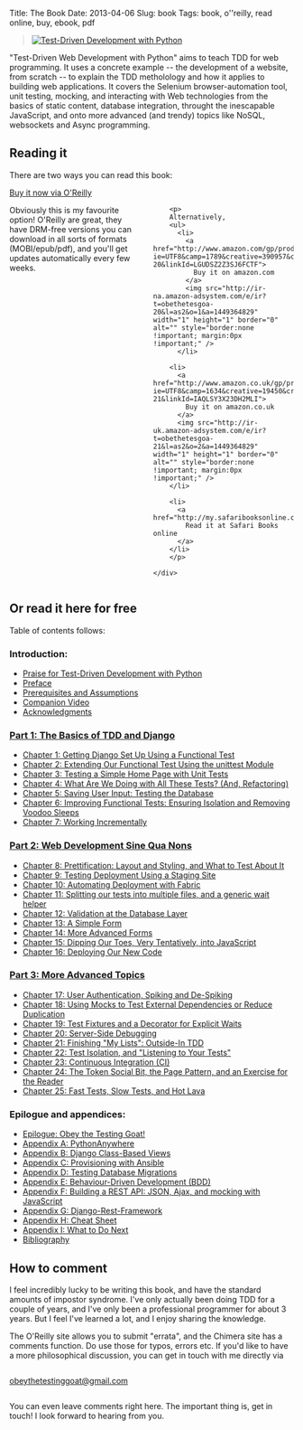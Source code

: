 Title: The Book
Date: 2013-04-06
Slug: book
Tags: book, o''reilly, read online, buy, ebook, pdf

<div class="right">
    <blockquote>
        <a href="http://shop.oreilly.com/product/0636920051091.do" target="_top">
            <img src="https://akamaicovers.oreilly.com/images/0636920029533/cat.gif" border="0" alt="Test-Driven Development with Python"/>
        </a>
    </blockquote>
</div>

"Test-Driven Web Development with Python" aims to teach TDD for web
programming. It uses a concrete example -- the development of a website,
from scratch -- to explain the TDD metholology and how it applies to 
building web applications. It covers the Selenium browser-automation tool,
unit testing, mocking, and interacting with Web technologies from the basics of
static content, database integration, throught the inescapable JavaScript, and
onto more advanced (and trendy) topics like NoSQL, websockets and Async
programming.


Reading it
----------

There are two ways you can read this book:

<div class="row">
    <div class="large-3 columns">
        <a class="button" href="http://shop.oreilly.com/product/0636920051091.do" target="_top">
            Buy it now via O'Reilly
        </a>
    </div>
    <div class="large-9 columns">
        <p>
        Obviously this is my favourite option!  O'Reilly are great,
        they have DRM-free versions you can download in all sorts
        of formats (MOBI/epub/pdf), and you'll get updates
        automatically every few weeks.
        </p>

        <p>
        Alternatively,
        <ul>
          <li>
            <a href="http://www.amazon.com/gp/product/1449364829/ref=as_li_tl?ie=UTF8&camp=1789&creative=390957&creativeASIN=1449364829&linkCode=as2&tag=obethetesgoa-20&linkId=LGUDSZ2Z3SJ6FCTF">
              Buy it on amazon.com
            </a>
            <img src="http://ir-na.amazon-adsystem.com/e/ir?t=obethetesgoa-20&l=as2&o=1&a=1449364829" width="1" height="1" border="0" alt="" style="border:none !important; margin:0px !important;" /> 
          </li>

        <li>
          <a href="http://www.amazon.co.uk/gp/product/1449364829/ref=as_li_tl?ie=UTF8&camp=1634&creative=19450&creativeASIN=1449364829&linkCode=as2&tag=obethetesgoa-21&linkId=IAQLSY3X23DH2MLI">
            Buy it on amazon.co.uk
          </a>
          <img src="http://ir-uk.amazon-adsystem.com/e/ir?t=obethetesgoa-21&l=as2&o=2&a=1449364829" width="1" height="1" border="0" alt="" style="border:none !important; margin:0px !important;" />
        </li>

        <li>
          <a href="http://my.safaribooksonline.com/9781449365141">
            Read it at Safari Books online
          </a>
        </li>
        </p>

    </div>
</div>


<h2 id="toc">Or read it here for free</h2>

Table of contents follows:

### Introduction:

* [Praise for Test-Driven Development with Python](/book/praise.harry.html)
* [Preface](/book/preface.html)
* [Prerequisites and Assumptions](/book/pre-requisite-installations.html)
* [Companion Video](/book/video_plug.html)
* [Acknowledgments](/book/acknowledgments.html)


### [Part 1: The Basics of TDD and Django](/book/part1.harry.html)

* [Chapter 1: Getting Django Set Up Using a Functional Test](/book/chapter_01.html)
* [Chapter 2: Extending Our Functional Test Using the unittest Module](/book/chapter_02_unittest.html)
* [Chapter 3: Testing a Simple Home Page with Unit Tests](/book/chapter_unit_test_first_view.html)
* [Chapter 4: What Are We Doing with All These Tests? (And, Refactoring)](/book/chapter_philosophy_and_refactoring.html)
* [Chapter 5: Saving User Input: Testing the Database](/book/chapter_post_and_database.html)
* [Chapter 6: Improving Functional Tests: Ensuring Isolation and Removing Voodoo Sleeps](/book/chapter_explicit_waits_1.html)
* [Chapter 7: Working Incrementally](/book/chapter_working_incrementally.html)


### [Part 2: Web Development Sine Qua Nons](/book/part2.harry.html)

* [Chapter 8: Prettification: Layout and Styling, and What to Test About It](/book/chapter_prettification.html)
* [Chapter 9: Testing Deployment Using a Staging Site](/book/chapter_manual_deployment.html)
* [Chapter 10: Automating Deployment with Fabric](/book/chapter_automate_deployment_with_fabric.html)
* [Chapter 11: Splitting our tests into multiple files, and a generic wait helper](/book/chapter_organising_test_files.html)
* [Chapter 12: Validation at the Database Layer](/book/chapter_database_layer_validation.html)
* [Chapter 13: A Simple Form](/book/chapter_simple_form.html)
* [Chapter 14: More Advanced Forms](/book/chapter_advanced_forms.html)
* [Chapter 15: Dipping Our Toes, Very Tentatively, into JavaScript](/book/chapter_javascript.html)
* [Chapter 16: Deploying Our New Code](/book/chapter_deploying_validation.html)



### [Part 3: More Advanced Topics](/book/part3.harry.html)

* [Chapter 17: User Authentication, Spiking and De-Spiking](/book/chapter_spiking_custom_auth.html)
* [Chapter 18: Using Mocks to Test External Dependencies or Reduce Duplication](/book/chapter_mocking.html)
* [Chapter 19: Test Fixtures and a Decorator for Explicit Waits](/book/chapter_fixtures_and_wait_decorator.html)
* [Chapter 20: Server-Side Debugging](/book/chapter_server_side_debugging.html)
* [Chapter 21: Finishing "My Lists": Outside-In TDD](/book/chapter_outside_in.html)
* [Chapter 22: Test Isolation, and "Listening to Your Tests"](/book/chapter_purist_unit_tests.html)
* [Chapter 23: Continuous Integration (CI)](/book/chapter_CI.html)
* [Chapter 24: The Token Social Bit, the Page Pattern, and an Exercise for the Reader](/book/chapter_page_pattern.html)
* [Chapter 25: Fast Tests, Slow Tests, and Hot Lava](/book/chapter_hot_lava.html)



### Epilogue and appendices:

* [Epilogue: Obey the Testing Goat!](/book/epilogue.html)
* [Appendix A: PythonAnywhere](/book/appendix_I_PythonAnywhere.html)
* [Appendix B: Django Class-Based Views](/book/appendix_Django_Class-Based_Views.html)
* [Appendix C: Provisioning with Ansible](/book/appendix_III_provisioning_with_ansible.html)
* [Appendix D: Testing Database Migrations](/book/appendix_IV_testing_migrations.html)
* [Appendix E: Behaviour-Driven Development (BDD)](/book/appendix_bdd.html)
* [Appendix F: Building a REST API: JSON, Ajax, and mocking with JavaScript](/book/appendix_rest_api.html)
* [Appendix G: Django-Rest-Framework](/book/appendix_DjangoRestFramework.html)
* [Appendix H: Cheat Sheet](/book/appendix_IX_cheat_sheet.html)
* [Appendix I: What to Do Next](/book/appendix_X_what_to_do_next.html)
* [Bibliography](/book/bibliography.html)


How to comment
--------------

I feel incredibly lucky to be writing this book, and have the standard amounts of
impostor syndrome. I've only actually been doing TDD for a couple of years, and I've
only been a professional programmer for about 3 years.  But I feel I've learned a lot,
and I enjoy sharing the knowledge.

The O'Reilly site allows you to submit "errata", and the Chimera site has a comments
function. Do use those for typos, errors etc.  If you'd like to have a more
philosophical discussion, you can get in touch with me directly via

<div class="small-3 small-centered columns">
    <p class="center-text">
        <a href="mailto:obeythetestinggoat@gmail.com">obeythetestinggoat@gmail.com</a>
    </p>
</div>

You can even leave comments right here.  The important thing is, get in touch!
I look forward to hearing from you.


